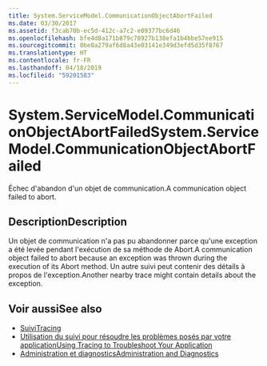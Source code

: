 ```yaml
---
title: System.ServiceModel.CommunicationObjectAbortFailed
ms.date: 03/30/2017
ms.assetid: f3cab70b-ec5d-412c-a7c2-e09377bc6d46
ms.openlocfilehash: bfe4d8a171b879c78927b138efa1b4bbe57ee915
ms.sourcegitcommit: 0be8a279af6d8a43e03141e349d3efd5d35f8767
ms.translationtype: HT
ms.contentlocale: fr-FR
ms.lasthandoff: 04/18/2019
ms.locfileid: "59201583"
---
```

# <a name="systemservicemodelcommunicationobjectabortfailed"></a><span data-ttu-id="7b328-102">System.ServiceModel.CommunicationObjectAbortFailed</span><span class="sxs-lookup"><span data-stu-id="7b328-102">System.ServiceModel.CommunicationObjectAbortFailed</span></span>
<span data-ttu-id="7b328-103">Échec d'abandon d'un objet de communication.</span><span class="sxs-lookup"><span data-stu-id="7b328-103">A communication object failed to abort.</span></span>  
  
## <a name="description"></a><span data-ttu-id="7b328-104">Description</span><span class="sxs-lookup"><span data-stu-id="7b328-104">Description</span></span>  
 <span data-ttu-id="7b328-105">Un objet de communication n'a pas pu abandonner parce qu'une exception a été levée pendant l'exécution de sa méthode de Abort.</span><span class="sxs-lookup"><span data-stu-id="7b328-105">A communication object failed to abort because an exception was thrown during the execution of its Abort method.</span></span> <span data-ttu-id="7b328-106">Un autre suivi peut contenir des détails à propos de l'exception.</span><span class="sxs-lookup"><span data-stu-id="7b328-106">Another nearby trace might contain details about the exception.</span></span>  
  
## <a name="see-also"></a><span data-ttu-id="7b328-107">Voir aussi</span><span class="sxs-lookup"><span data-stu-id="7b328-107">See also</span></span>

- [<span data-ttu-id="7b328-108">Suivi</span><span class="sxs-lookup"><span data-stu-id="7b328-108">Tracing</span></span>](../../../../../docs/framework/wcf/diagnostics/tracing/index.md)
- [<span data-ttu-id="7b328-109">Utilisation du suivi pour résoudre les problèmes posés par votre application</span><span class="sxs-lookup"><span data-stu-id="7b328-109">Using Tracing to Troubleshoot Your Application</span></span>](../../../../../docs/framework/wcf/diagnostics/tracing/using-tracing-to-troubleshoot-your-application.md)
- [<span data-ttu-id="7b328-110">Administration et diagnostics</span><span class="sxs-lookup"><span data-stu-id="7b328-110">Administration and Diagnostics</span></span>](../../../../../docs/framework/wcf/diagnostics/index.md)
